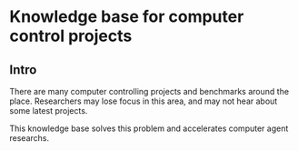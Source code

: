 # Knowledge base for computer control projects

## Intro

There are many computer controlling projects and benchmarks around the place. Researchers may lose focus in this area, and may not hear about some latest projects.

This knowledge base solves this problem and accelerates computer agent researchs.